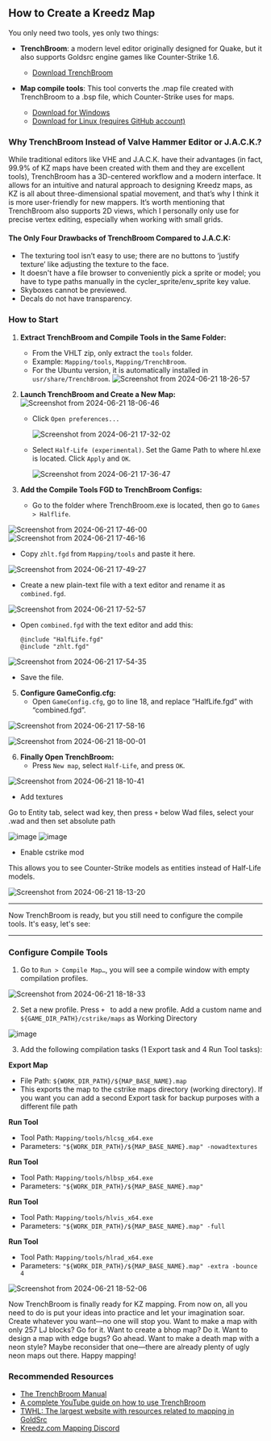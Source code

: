 ## How to Create a Kreedz Map

You only need two tools, yes only two things: 
- **TrenchBroom**: a modern level editor originally designed for Quake, but it also supports Goldsrc engine games like Counter-Strike 1.6.
  - [Download TrenchBroom](https://github.com/TrenchBroom/TrenchBroom/releases)
  
- **Map compile tools**: This tool converts the .map file created with TrenchBroom to a .bsp file, which Counter-Strike uses for maps.
  - [Download for Windows](https://github.com/twhl-community/VHLT-V34/releases)
  - [Download for Linux (requires GitHub account)](https://github.com/khanghugo/SDHLT/actions/runs/8559616842)

### Why TrenchBroom Instead of Valve Hammer Editor or J.A.C.K.?

While traditional editors like VHE and J.A.C.K. have their advantages (in fact, 99.9% of KZ maps have been created with them and they are excellent tools), TrenchBroom has a 3D-centered workflow and a modern interface. It allows for an intuitive and natural approach to designing Kreedz maps, as KZ is all about three-dimensional spatial movement, and that’s why I think it is more user-friendly for new mappers. It’s worth mentioning that TrenchBroom also supports 2D views, which I personally only use for precise vertex editing, especially when working with small grids.

#### The Only Four Drawbacks of TrenchBroom Compared to J.A.C.K:

- The texturing tool isn’t easy to use; there are no buttons to ‘justify texture’ like adjusting the texture to the face.
- It doesn't have a file browser to conveniently pick a sprite or model; you have to type paths manually in the cycler_sprite/env_sprite key value.
- Skyboxes cannot be previewed.
- Decals do not have transparency.

### How to Start

1. **Extract TrenchBroom and Compile Tools in the Same Folder:**
   - From the VHLT zip, only extract the `tools` folder.
   - Example: `Mapping/tools`, `Mapping/TrenchBroom`.
   - For the Ubuntu version, it is automatically installed in `usr/share/TrenchBroom`.
     ![Screenshot from 2024-06-21 18-26-57](https://github.com/G2Pavon/G2Pavon.github.io/assets/14117486/87a30114-a0fe-4b9e-b7aa-6558ca4484fb)


2. **Launch TrenchBroom and Create a New Map:**
   ![Screenshot from 2024-06-21 18-06-46](https://github.com/G2Pavon/G2Pavon.github.io/assets/14117486/4b0ffb0e-2b03-4f95-b425-e3fbce388e74)

   - Click `Open preferences...`
     
     ![Screenshot from 2024-06-21 17-32-02](https://github.com/G2Pavon/G2Pavon.github.io/assets/14117486/14db38f9-2dfc-4f45-8584-2bed76f3ecc0)

   - Select `Half-Life (experimental)`. Set the Game Path to where hl.exe is located. Click `Apply` and `OK`.
     
     ![Screenshot from 2024-06-21 17-36-47](https://github.com/G2Pavon/G2Pavon.github.io/assets/14117486/b88f69e4-f825-4994-a51c-99a97c0f803f)


4. **Add the Compile Tools FGD to TrenchBroom Configs:**
   - Go to the folder where TrenchBroom.exe is located, then go to `Games > Halflife`.

![Screenshot from 2024-06-21 17-46-00](https://github.com/G2Pavon/G2Pavon.github.io/assets/14117486/a1e9ea57-7912-401c-8968-dd5f8331ec54)
![Screenshot from 2024-06-21 17-46-16](https://github.com/G2Pavon/G2Pavon.github.io/assets/14117486/54da83ff-8993-4814-91ad-02b75a4d5cc1)



   - Copy `zhlt.fgd` from `Mapping/tools` and paste it here.

![Screenshot from 2024-06-21 17-49-27](https://github.com/G2Pavon/G2Pavon.github.io/assets/14117486/99e2b7d1-880a-4ebb-8218-6831c07d6bef)

     
   - Create a new plain-text file with a text editor and rename it as `combined.fgd`.

![Screenshot from 2024-06-21 17-52-57](https://github.com/G2Pavon/G2Pavon.github.io/assets/14117486/81570051-848e-453b-854a-ae607f8f655b)

     
   - Open `combined.fgd` with the text editor and add this:
     ```plaintext
     @include "HalfLife.fgd"
     @include "zhlt.fgd"
     ```

![Screenshot from 2024-06-21 17-54-35](https://github.com/G2Pavon/G2Pavon.github.io/assets/14117486/23614cab-4116-4b9f-9dc6-a1f1b4382357)

     
   - Save the file.

5. **Configure GameConfig.cfg:**
   - Open `GameConfig.cfg`, go to line 18, and replace “HalfLife.fgd” with “combined.fgd”.

![Screenshot from 2024-06-21 17-58-16](https://github.com/G2Pavon/G2Pavon.github.io/assets/14117486/df84df2b-bc0b-4d5b-9aa4-710e1a4b8eab)

![Screenshot from 2024-06-21 18-00-01](https://github.com/G2Pavon/G2Pavon.github.io/assets/14117486/ec60d7c7-bc93-4bee-96b8-71ddeaf92a10)



6. **Finally Open TrenchBroom:**
   - Press `New map`, select `Half-Life`, and press `OK`.

![Screenshot from 2024-06-21 18-10-41](https://github.com/G2Pavon/G2Pavon.github.io/assets/14117486/65c3525f-21c7-4752-bad3-c9f4082581f5)


  - Add textures
  
  Go to Entity tab, select wad key, then press `+` below Wad files, select your .wad and then set absolute path
  
![image](https://github.com/G2Pavon/G2Pavon.github.io/assets/14117486/7eaa0d06-f920-47c7-81bb-7e68eaf0cb7d)
![image](https://github.com/G2Pavon/G2Pavon.github.io/assets/14117486/abf30f40-43b4-4fd9-97d9-5c4b531ea5af)


  - Enable cstrike mod
  
This allows you to see Counter-Strike models as entities instead of Half-Life models.

![Screenshot from 2024-06-21 18-13-20](https://github.com/G2Pavon/G2Pavon.github.io/assets/14117486/8447d1cf-d8af-4990-b477-5aa110636494)



----




Now TrenchBroom is ready, but you still need to configure the compile tools. It's easy, let's see:

----

### Configure Compile Tools

1. Go to `Run > Compile Map…`, you will see a compile window with empty compilation profiles.

![Screenshot from 2024-06-21 18-18-33](https://github.com/G2Pavon/G2Pavon.github.io/assets/14117486/bd94ea12-ca7d-4cde-83d9-76b26c652062)

   
2. Set a new profile. Press `+ ` to add a new profile. Add a custom name and
    `${GAME_DIR_PATH}/cstrike/maps` as Working Directory

![image](https://github.com/G2Pavon/G2Pavon.github.io/assets/14117486/d6945617-5518-4df5-8586-9c31514af8cd)



   
3. Add the following compilation tasks (1 Export task and 4 Run Tool tasks):

 **Export Map**
   - File Path: `${WORK_DIR_PATH}/${MAP_BASE_NAME}.map`
   - This exports the map to the cstrike maps directory (working directory). If you want you can add a second Export task for backup purposes with a different file path

 **Run Tool**
   - Tool Path: `Mapping/tools/hlcsg_x64.exe`
   - Parameters: `"${WORK_DIR_PATH}/${MAP_BASE_NAME}.map" -nowadtextures`

 **Run Tool**
   - Tool Path: `Mapping/tools/hlbsp_x64.exe`
   - Parameters: `"${WORK_DIR_PATH}/${MAP_BASE_NAME}.map"`

 **Run Tool**
   - Tool Path: `Mapping/tools/hlvis_x64.exe`
   - Parameters: `"${WORK_DIR_PATH}/${MAP_BASE_NAME}.map" -full`

 **Run Tool**
   - Tool Path: `Mapping/tools/hlrad_x64.exe`
   - Parameters: `"${WORK_DIR_PATH}/${MAP_BASE_NAME}.map" -extra -bounce 4`

![Screenshot from 2024-06-21 18-52-06](https://github.com/G2Pavon/G2Pavon.github.io/assets/14117486/609928b3-55bf-48ef-833a-faf6be3ad969)


Now TrenchBroom is finally ready for KZ mapping. From now on, all you need to do is put your ideas into practice and let your imagination soar. Create whatever you want—no one will stop you. Want to make a map with only 257 LJ blocks? Go for it. Want to create a bhop map? Do it. Want to design a map with edge bugs? Go ahead. Want to make a death map with a neon style? Maybe reconsider that one—there are already plenty of ugly neon maps out there. Happy mapping!

### Recommended Resources

- [The TrenchBroom Manual](https://kristianduske.com/trenchbroom/docs/latest/)
- [A complete YouTube guide on how to use TrenchBroom](https://www.youtube.com/playlist?list=PLNeRF-3NOXG8gg9WHP05mP2RRV8_5BdWl)
- [TWHL: The largest website with resources related to mapping in GoldSrc](https://twhl.info/)
- [Kreedz.com Mapping Discord](https://discord.gg/kreedz)
